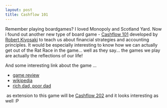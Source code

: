 ```yaml
---
layout: post
title: Cashflow 101
---
```


Remember playing boardgames? I loved Monopoly and Scotland Yard. Now i found out another new type of board game - [Cashflow 101](http://www.google.com/search?sourceid=ie7&rls=com.microsoft:en-US&ie=utf8&oe=utf8&q=cashflow+101) developed by [Robert Kiyosaki](http://en.wikipedia.org/wiki/Robert_Kiyosaki) to teach us about financial strategies and accounting principles. It would be especially interesting to know how we can actually get out of the Rat Race in the game... well as they say... the games we play are actually the reflections of our life!

And some interesting link about the game ...

- [game review](http://www.profitadvisors.com/cashflowgame.shtml)
- [wikipedia](http://en.wikipedia.org/wiki/Cashflow_101)
- [rich dad, poor dad](http://www.richdadpoordad.com/)

 as extension to this game will be [Cashflow 202](http://www.boardgamegeek.com/game/6561) and it looks interesting as well :P
